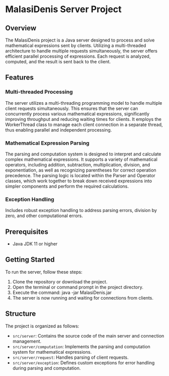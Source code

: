 # MalasiDenis Server Project

## Overview

The MalasiDenis project is a Java server designed to process and solve mathematical expressions sent by clients. Utilizing a multi-threaded architecture to handle multiple requests simultaneously, the server offers efficient parallel processing of expressions. Each request is analyzed, computed, and the result is sent back to the client.

## Features

### Multi-threaded Processing
The server utilizes a multi-threading programming model to handle multiple client requests simultaneously. This ensures that the server can concurrently process various mathematical expressions, significantly improving throughput and reducing waiting times for clients. It employs the WorkerThread class to manage each client connection in a separate thread, thus enabling parallel and independent processing.

### Mathematical Expression Parsing
The parsing and computation system is designed to interpret and calculate complex mathematical expressions. It supports a variety of mathematical operators, including addition, subtraction, multiplication, division, and exponentiation, as well as recognizing parentheses for correct operation precedence. The parsing logic is located within the Parser and Operator classes, which work together to break down received expressions into simpler components and perform the required calculations.

### Exception Handling
Includes robust exception handling to address parsing errors, division by zero, and other computational errors.

## Prerequisites

- Java JDK 11 or higher

## Getting Started

To run the server, follow these steps:

1. Clone the repository or download the project.
2. Open the terminal or command prompt in the project directory.
3. Execute the command:
   java -jar MalasiDenis.jar
4. The server is now running and waiting for connections from clients.

## Structure

The project is organized as follows:

- `src/server`: Contains the source code of the main server and connection management.
- `src/server/computation`: Implements the parsing and computation system for mathematical expressions.
- `src/server/request`: Handles parsing of client requests.
- `src/server/exception`: Defines custom exceptions for error handling during parsing and computation.
